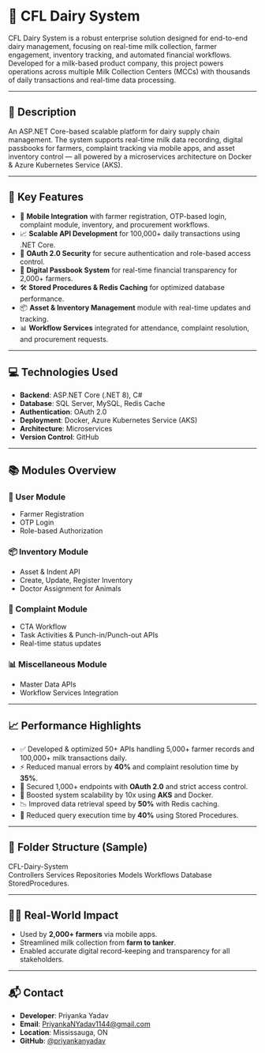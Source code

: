 # 🥛 CFL Dairy System

CFL Dairy System is a robust enterprise solution designed for end-to-end dairy management, focusing on real-time milk collection, farmer engagement, inventory tracking, and automated financial workflows. Developed for a milk-based product company, this project powers operations across multiple Milk Collection Centers (MCCs) with thousands of daily transactions and real-time data processing.

---

## 📌 Description

An ASP.NET Core-based scalable platform for dairy supply chain management. The system supports real-time milk data recording, digital passbooks for farmers, complaint tracking via mobile apps, and asset inventory control — all powered by a microservices architecture on Docker & Azure Kubernetes Service (AKS).

---

## 🚀 Key Features

- 📱 **Mobile Integration** with farmer registration, OTP-based login, complaint module, inventory, and procurement workflows.
- 📈 **Scalable API Development** for 100,000+ daily transactions using .NET Core.
- 🔐 **OAuth 2.0 Security** for secure authentication and role-based access control.
- 💼 **Digital Passbook System** for real-time financial transparency for 2,000+ farmers.
- 🛠️ **Stored Procedures & Redis Caching** for optimized database performance.
- 📦 **Asset & Inventory Management** module with real-time updates and tracking.
- 📊 **Workflow Services** integrated for attendance, complaint resolution, and procurement requests.

---

## 💻 Technologies Used

- **Backend**: ASP.NET Core (.NET 8), C#
- **Database**: SQL Server, MySQL, Redis Cache
- **Authentication**: OAuth 2.0
- **Deployment**: Docker, Azure Kubernetes Service (AKS)
- **Architecture**: Microservices
- **Version Control**: GitHub

---

## 📚 Modules Overview

### 🔐 User Module
- Farmer Registration
- OTP Login
- Role-based Authorization

### 📦 Inventory Module
- Asset & Indent API
- Create, Update, Register Inventory
- Doctor Assignment for Animals

### 📱 Complaint Module
- CTA Workflow
- Task Activities & Punch-in/Punch-out APIs
- Real-time status updates

### 📊 Miscellaneous Module
- Master Data APIs
- Workflow Services Integration

---

## 📈 Performance Highlights

- ✅ Developed & optimized 50+ APIs handling 5,000+ farmer records and 100,000+ milk transactions daily.
- ⚡ Reduced manual errors by **40%** and complaint resolution time by **35%**.
- 🔐 Secured 1,000+ endpoints with **OAuth 2.0** and strict access control.
- 🚀 Boosted system scalability by 10x using **AKS** and Docker.
- 📉 Improved data retrieval speed by **50%** with Redis caching.
- 🧮 Reduced query execution time by **40%** using Stored Procedures.

---

## 📂 Folder Structure (Sample)

CFL-Dairy-System  
Controllers
Services
Repositories
Models
Workflows
Database 
StoredProcedures.

---

## 👩‍🌾 Real-World Impact

- Used by **2,000+ farmers** via mobile apps.
- Streamlined milk collection from **farm to tanker**.
- Enabled accurate digital record-keeping and transparency for all stakeholders.

---

## 📬 Contact

- **Developer**: Priyanka Yadav  
- **Email**: [PriyankaNYadav1144@gmail.com](mailto:PriyankaNYadav1144@gmail.com)  
- **Location**: Mississauga, ON  
- **GitHub**: [@priyankanyadav](https://github.com/priyankanyadav)

